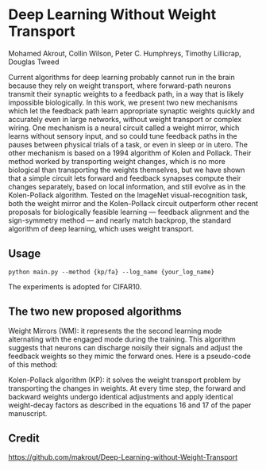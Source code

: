 # Deep Learning Without Weight Transport

Mohamed Akrout, Collin Wilson, Peter C. Humphreys, Timothy Lillicrap, Douglas Tweed

Current algorithms for deep learning probably cannot run in the brain because they rely on weight transport, where forward-path neurons transmit their synaptic weights to a feedback path, in a way that is likely impossible biologically. In this work, we present two new mechanisms which let the feedback path learn appropriate synaptic weights quickly and accurately even in large networks, without weight transport or complex wiring. One mechanism is a neural circuit called a weight mirror, which learns without sensory input, and so could tune feedback paths in the pauses between physical trials of a task, or even in sleep or in utero. The other mechanism is based on a 1994 algorithm of Kolen and Pollack. Their method worked by transporting weight changes, which is no more biological than transporting the weights themselves, but we have shown that a simple circuit lets forward and feedback synapses compute their changes separately, based on local information, and still evolve as in the Kolen-Pollack algorithm. Tested on the ImageNet visual-recognition task, both the weight mirror and the Kolen-Pollack circuit outperform other recent proposals for biologically feasible learning — feedback alignment and the sign-symmetry method — and nearly match backprop, the standard algorithm of deep learning, which uses weight transport.

## Usage

`python main.py --method {kp/fa} --log_name {your_log_name}`

The experiments is adopted for CIFAR10.

## The two new proposed algorithms

Weight Mirrors (WM): it represents the the second learning mode alternating with the engaged mode during the training. This algorithm suggests that neurons can discharge noisily their signals and adjust the feedback weights so they mimic the forward ones. Here is a pseudo-code of this method:

Kolen-Pollack algorithm (KP): it solves the weight transport problem by transporting the changes in weights. At every time step, the forward and backward weights undergo identical adjustments and apply identical weight-decay factors as described in the equations 16 and 17 of the paper manuscript.

## Credit

https://github.com/makrout/Deep-Learning-without-Weight-Transport